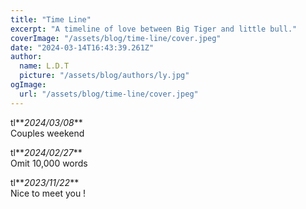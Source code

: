```yaml
---
title: "Time Line"
excerpt: "A timeline of love between Big Tiger and little bull."
coverImage: "/assets/blog/time-line/cover.jpeg"
date: "2024-03-14T16:43:39.261Z"
author:
  name: L.D.T
  picture: "/assets/blog/authors/ly.jpg"
ogImage:
  url: "/assets/blog/time-line/cover.jpeg"
---
```


tl**_2024/03/08_**  
Couples weekend

tl**_2024/02/27_**  
Omit 10,000 words

tl**_2023/11/22_**  
Nice to meet you !
